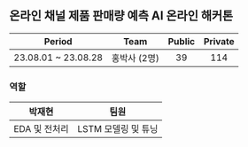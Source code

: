 ## 온라인 채널 제품 판매량 예측 AI 온라인 해커톤
  
| Period | Team | Public | Private |
|:---:|:---:|:---:|:---:|
| 23.08.01 ~ 23.08.28 | 홍박사 (2명) | 39 | 114 |

### 역할
| 박재현 | 팀원 |
|:---:|:---:|
|  EDA 및 전처리 | LSTM 모델링 및 튜닝 |
